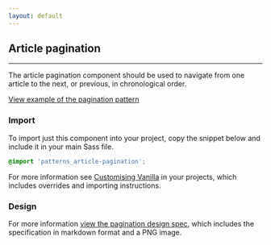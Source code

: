 ```yaml
---
layout: default
---
```


## Article pagination

<hr>

The article pagination component should be used to navigate from one article to the next, or previous, in chronological order.

<a href="/examples/patterns/article-pagination" class="js-example">
View example of the pagination pattern
</a>

### Import

To import just this component into your project, copy the snippet below and include it in your main Sass file.

```scss
@import 'patterns_article-pagination';
```

For more information see [Customising Vanilla](/customising-vanilla/) in your projects, which includes overrides and importing instructions.

### Design

For more information [view the pagination design spec](https://github.com/ubuntudesign/vanilla-design/tree/master/Pagination), which includes the specification in markdown format and a PNG image.
